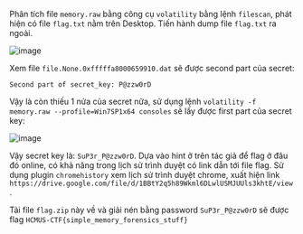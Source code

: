Phân tích file `memory.raw` bằng công cụ `volatility` bằng lệnh `filescan`, phát hiện có file `flag.txt` nằm trên Desktop. Tiến hành dump file `flag.txt` ra ngoài.

![image](https://user-images.githubusercontent.com/17811861/119672344-ba81ae00-be64-11eb-931b-3dd5d4f55d8b.png)

Xem file `file.None.0xfffffa8000659910.dat` sẽ được second part của secret:

```
Second part of secret_key: P@zzw0rD
```

Vậy là còn thiếu 1 nửa của secret nữa, sử dụng lệnh `volatility -f memory.raw --profile=Win7SP1x64 consoles` sẽ lấy được first part của secret key:

![image](https://user-images.githubusercontent.com/17811861/119673212-62977700-be65-11eb-8c37-cce6fbad1002.png)

Vậy secret key là: `SuP3r_P@zzw0rD`. Dựa vào hint ở trên tác giả để flag ở đâu đó online, có khả năng trong lịch sử trình duyệt có link dẫn tới file flag. Sử dụng plugin `chromehistory` xem lịch sử trình duyệt chrome, xuất hiện link `https://drive.google.com/file/d/1BBtY2q5h89Wkml6DLwlUSMJUUls3khtE/view `.

Tải file `flag.zip` này về và giải nén bằng password `SuP3r_P@zzw0rD` sẽ được flag `HCMUS-CTF{simple_memory_forensics_stuff}`